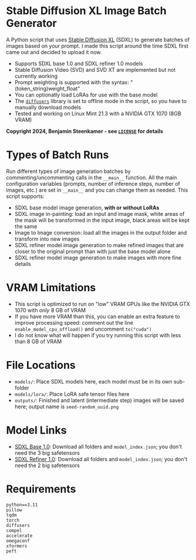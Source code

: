 # Stable Diffusion XL Image Batch Generator
A Python script that uses [Stable Diffusion XL](https://stability.ai/stable-image) (SDXL) to generate batches of images based on your prompt.
I made this script around the time SDXL first came out and decided to upload it now.
- Supports SDXL base 1.0 and SDXL refiner 1.0 models
- Stable Diffusion Video (SVD) and SVD XT are implemented but not currently working
- Prompt weighting is supported with the syntax: "(token_string)weight_float"
- You can optionatly load LoRAs for use with the base model
- The [`diffusers`](https://github.com/huggingface/diffusers) library is set to offline mode in the script, so you have to manually download models
- Tested and working on Linux Mint 21.3 with a NVIDIA GTX 1070 (8GB VRAM)

**Copyright 2024, Benjamin Steenkamer - see [`LICENSE`](LICENSE) for details**

# Types of Batch Runs
Run different types of image generation batches by commenting/uncommenting calls in the `__main__` function.
All the main configuration variables (prompts, number of inference steps, number of images, etc.) are set in `__main__` and you can change them as needed.
This script supports:
- SDXL base model image generation, **with or without LoRAs**
- SDXL image in-painting: load an input and image mask, white areas of the mask will be transformed in the input image, black areas will be kept the same
- Image to Image conversion: load all the images in the output folder and transform into new images
- SDXL refiner model image generation to make refined images that are closer to the original prompt than with just the base model alone
- SDXL refiner model image generation to make images with more fine details

# VRAM Limitations
- This script is optimized to run on "low" VRAM GPUs like the NVIDIA GTX 1070 with *only* 8 GB of VRAM
- If you have more VRAM than this, you can enable an extra feature to improve processing speed: comment out the line `enable_model_cpu_offload()` and uncomment `to("cuda")`
- I do not know what will happen if you try running this script with less than 8 GB of VRAM

# File Locations
- `models/`: Place SDXL models here, each model must be in its own sub-folder
- `models/lora/`: Place LoRA safe tensor files here
- `outputs/`: Finished and latent (intermediate step) images will be saved here; output name is `seed-random_uuid.png`

# Model Links
- [SDXL Base 1.0](https://huggingface.co/stabilityai/stable-diffusion-xl-base-1.0/tree/main): Download all folders and `model_index.json`; you don't need the 3 big safetensors
- [SDXL Refiner 1.0](https://huggingface.co/stabilityai/stable-diffusion-xl-refiner-1.0/tree/main): Download all folders and `model_index.json`; you don't need the 2 big safetensors

# Requirements
```
python==3.11
pillow
tqdm
torch
diffusers
compel
accelerate
omegaconf
xformers
peft
```
